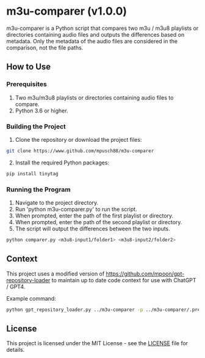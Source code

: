 # m3u-comparer (v1.0.0)

m3u-comparer is a Python script that compares two m3u / m3u8 playlists or directories containing audio files and outputs the differences based on metadata. Only the metadata of the audio files are considered in the comparison, not the file paths.

## How to Use

### Prerequisites

1. Two m3u/m3u8 playlists or directories containing audio files to compare.
2. Python 3.6 or higher.

### Building the Project

1. Clone the repository or download the project files:

```bash
git clone https://www.github.com/mpusch88/m3u-comparer
```

2. Install the required Python packages:

```bash
pip install tinytag
```

### Running the Program

1. Navigate to the project directory.
2. Run 'python m3u-comparer.py' to run the script.
3. When prompted, enter the path of the first playlist or directory.
4. When prompted, enter the path of the second playlist or directory.
5. The script will output the differences between the two inputs.

```bash
python comparer.py <m3u8-input1/folder1> <m3u8-input2/folder2>
```

## Context

This project uses a modified version of  <https://github.com/mpoon/gpt-repository-loader> to maintain up to date code context for use with ChatGPT / GPT4.

Example command:

```bash
python gpt_repository_loader.py ../m3u-comparer -p ../m3u-comparer/.preamble -o ../m3u-comparer/context.txt -t 4000 -m 10
```

## License

This project is licensed under the MIT License - see the [LICENSE](LICENSE) file for details.
